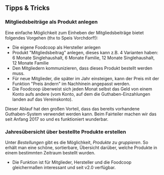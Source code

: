 ## Tipps & Tricks

### Mitgliedsbeiträge als Produkt anlegen

Eine einfache Möglichkeit zum Einheben der Mitgliedsbeiträge bietet folgendes Vorgehen (thx to Speis Vorchdorf!):

* Die eigene Foodcoop als Hersteller anlegen
* Produkt "Mitgliedsbeitrag" anlegen, dieses kann z.B. 4 Varianten haben: 6 Monate Singlehaushalt, 6 Monate Familie, 12 Monate Singlehaushalt, 12 Monate Familie
* Den Mitgliedern kommunizieren, dass dieses Produkt bestellt werden muss.
* Für neue Mitglieder, die später im Jahr einsteigen, kann der Preis mit der Funktion "Preis ändern" im Nachhinein angepasst werden.
* Die Foodcoop überweist sich jeden Monat selbst das Geld von einem Konto aufs andere (vom Konto, auf dem die Guthaben-Einzahlungen landen auf das Vereinskonto).

Dieser Ablauf hat den großen Vorteil, dass das bereits vorhandene Guthaben-System verwendet werden kann. Beim Fairteiler machen wir das seit Anfang 2017 so und es funktioniert wunderbar.

### Jahresübersicht über bestellte Produkte erstellen

Unter *Bestellungen* gibt es die Möglichkeit, *Produkte zu gruppieren*. So erhält man eine schöne, sortierbare, Übersicht darüber, welche Produkte in einem bestimmten Zeitraum bestellt wurden.

* Die Funktion ist für Mitglieder, Hersteller und die Foodcoop gleichermaßen interessant und seit v2.0 verfügbar.
